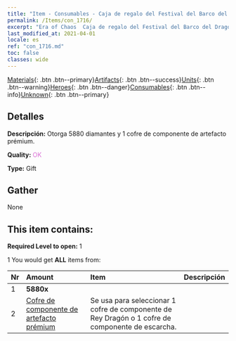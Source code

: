 ```yaml
---
title: "Item - Consumables - Caja de regalo del Festival del Barco del Dragón"
permalink: /Items/con_1716/
excerpt: "Era of Chaos  Caja de regalo del Festival del Barco del Dragón"
last_modified_at: 2021-04-01
locale: es
ref: "con_1716.md"
toc: false
classes: wide
---
```

 [Materials](/es/Items/){: .btn .btn--primary}[Artifacts](/es/Items/Artifacts/){: .btn .btn--success}[Units](/es/Items/Units/){: .btn .btn--warning}[Heroes](/es/Items/Heroes/){: .btn .btn--danger}[Consumables](/es/Items/Consumables/){: .btn .btn--info}[Unknown](/es/Items/Unknown/){: .btn .btn--primary}

## Detalles
 **Descripción:** Otorga 5880 diamantes y 1 cofre de componente de artefacto prémium.

 **Quality:** <span style="color: #DA70D6">OK</span>

 **Type:** Gift

## Gather

  None

## This item contains:

 **Required Level to open:** 1

 1 You would get **ALL** items  from:

  | Nr | Amount |     Item    | Descripción |
  |:---|:-------|:------------|:-----------:|
  | 1 |  **5880x** | <i class="fas fa-gem"/> |  | 
  | 2 | [Cofre de componente de artefacto prémium](/es/Items/con_1721/) | Se usa para seleccionar 1 cofre de componente de Rey Dragón o 1 cofre de componente de escarcha. | 
